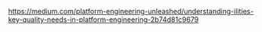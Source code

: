 https://medium.com/platform-engineering-unleashed/understanding-ilities-key-quality-needs-in-platform-engineering-2b74d81c9679
